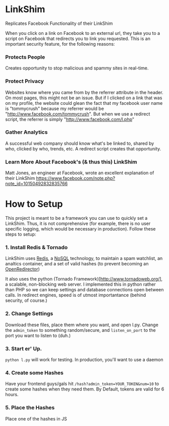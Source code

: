 LinkShim
========

Replicates Facebook Functionality of their LinkShim

When you click on a link on Facebook to an external url, they take you to a script on Facebook that redirects you to link you requested. This is an important security feature, for the following reasons:

### Protects People
Creates opportunity to stop malicious and spammy sites in real-time.

### Protect Privacy
Websites know where you came from by the referrer attribute in the header. On most pages, this might not be an issue. But if I clicked on a link that was on my profile, the website could glean the fact that my facebook user
name is "tommycrush" because my referrer would be "http://www.facebook.com/tommycrush". But when we use a redirect script, the referrer is simply "http://www.facebook.com/l.php"

### Gather Analytics
A successful web company should know what's be linked to, shared by who, clicked by who, trends, etc. A redirect script creates that opportunity.


### Learn More About Facebook's (& thus this) LinkShim
Matt Jones, an engineer at Facebook, wrote an excellent explanation of their LinkShim
https://www.facebook.com/note.php?note_id=10150492832835766

How to Setup
========
This project is meant to be a framework you can use to quickly set a LinkShim. Thus, it is not comprehensive (for example, there is no user specific logging, which would be necessary in production). Follow these steps to setup:

### 1. Install Redis & Tornado
LinkShim uses [Redis](http://redis.io), a [NoSQL](http://en.wikipedia.org/wiki/NoSQL) technology, to maintain a spam watchlist, an analtics container, and a set of valid hashes (to prevent becoming an [OpenRedirector](https://www.owasp.org/index.php/Open_redirect))

It also uses the python (Tornado Framework)[http://www.tornadoweb.org/], a scalable, non-blocking web server. I implemented this in python rather than PHP so we can keep settings and database connections open between calls. In redirect engines, speed is of utmost importantance (behind security, of course.)

### 2. Change Settings
Download these files, place them where you want, and open l.py. Change the `admin_token` to something random/secure, and `listen_on_port` to the port you want to listen to (duh.)

### 3. Start er' Up.
`python l.py` will work for testing. In production, you'll want to use a daemon

### 4. Create some Hashes
Have your frontend guys/gals hit `/hash?admin_token=YOUR_TOKEN&num=10` to create some hashes when they need them. By Default, tokens are valid for 6 hours.

### 5. Place the Hashes
Place one of the hashes in JS